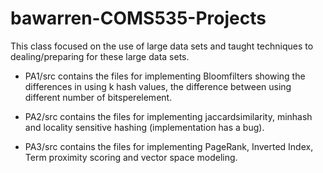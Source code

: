 # bawarren-COMS535-Projects

This class focused on the use of large data sets and taught techniques to dealing/preparing for these large data sets.

* PA1/src contains the files for implementing Bloomfilters showing the differences in using k hash values, the difference between using different number of bitsperelement.

* PA2/src contains the files for implementing jaccardsimilarity, minhash and locality sensitive hashing (implementation has a bug).

* PA3/src contains the files for implementing PageRank, Inverted Index, Term proximity scoring and vector space modeling.
